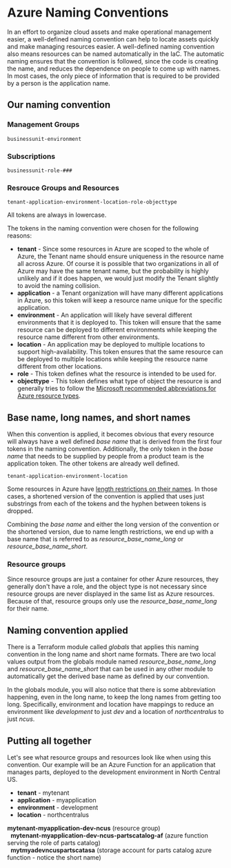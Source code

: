 # Azure Naming Conventions

In an effort to organize cloud assets and make operational management easier, a well-defined naming convention can help to locate assets quickly and make managing resources easier. A well-defined naming convention also means resources can be named automatically in the IaC. The automatic naming ensures that the convention is followed, since the code is creating the name, and reduces the dependence on people to come up with names. In most cases, the only piece of information that is required to be provided by a person is the application name.

## Our naming convention

### Management Groups

````
businessunit-environment
````
### Subscriptions

````
businessunit-role-###
````

### Resrouce Groups and Resources

````
tenant-application-environment-location-role-objecttype
````
All tokens are always in lowercase.

The tokens in the naming convention were chosen for the following reasons:

- **tenant** - Since some resources in Azure are scoped to the whole of Azure, the Tenant name should ensure uniqueness in the resource name all across Azure. Of course it is possible that two organizations in all of Azure may have the same tenant name, but the probability is highly unlikely and if it does happen, we would just modify the Tenant slightly to avoid the naming collision.
- **application** - a Tenant organization will have many different applications in Azure, so this token will keep a resource name unique for the specific application.
- **environment** - An application will likely have several different environments that it is deployed to. This token will ensure that the same resource can be deployed to different environments while keeping the resource name different from other environments.
- **location** - An application may be deployed to multiple locations to support high-availability. This token ensures that the same resource can be deployed to multiple locations while keeping the resource name different from other locations.
- **role** - This token defines what the resource is intended to be used for.
- **objecttype** - This token defines what type of object the resource is and generally tries to follow the [Microsoft recommended abbreviations for Azure resource types](https://docs.microsoft.com/en-us/azure/cloud-adoption-framework/ready/azure-best-practices/resource-abbreviations).

## Base name, long names, and short names
When this convention is applied, it becomes obvious that every resource will always have a well defined _base name_ that is derived from the first four tokens in the naming convention. Additionally, the only token in the _base name_ that needs to be supplied by people from a product team is the application token. The other tokens are already well defined.

````
tenant-application-environment-location
````

Some resources in Azure have [length restrictions on their names](https://docs.microsoft.com/en-us/azure/azure-resource-manager/management/resource-name-rules). In those cases, a shortened version of the convention is applied that uses just substrings from each of the tokens and the hyphen between tokens is dropped.

Combining the _base name_ and either the long version of the convention or the shortened version, due to name length restrictions, we end up with a base name that is referred to  as _resource\_base\_name\_long_ or _resource\_base\_name\_short_.

### Resource groups
Since resource groups are just a container for other Azure resources, they generally don't have a role, and the object type is not necessary since resource groups are never displayed in the same list as Azure resources. Because of that, resource groups only use the _resource\_base\_name\_long_ for their name.

## Naming convention applied
There is a Terraform module called _globals_ that applies this naming convention in the long name and short name formats. There are two local values output from the globals module named _resource\_base\_name\_long_ and _resource\_base\_name\_short_ that can be used in any other module to automatically get the derived base name as defined by our convention.

In the globals module, you will also notice that there is some abbreviation happening, even in the long name, to keep the long names from getting too long. Specifically, environment and location have mappings to reduce an environment like _development_ to just _dev_ and a location of _northcentralus_ to just _ncus_.

## Putting all together

Let's see what resource groups and resources look like when using this convention. Our example will be an Azure Function for an application that manages parts, deployed to the development environment in North Central US.

- **tenant** - mytenant
- **application** - myapplication
- **environment** - development
- **location** - northcentralus

**mytenant-myapplication-dev-ncus** (resource group)  
&nbsp;&nbsp;**mytenant-myapplication-dev-ncus-partscatalog-af** (azure function serving the role of parts catalog)  
&nbsp;&nbsp;**mytmyadevncuspartscatasa** (storage account for parts catalog azure function - notice the short name)
